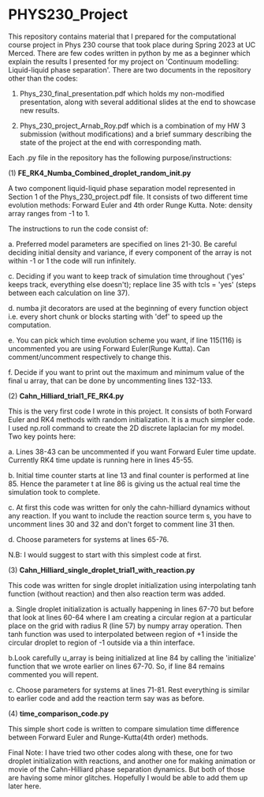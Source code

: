 # PHYS230_Project
This repository contains material that I prepared for the computational course project in Phys 230 course that took place during Spring 2023 at UC Merced. There are few codes written in python by me as a beginner which explain the results I presented for my project on 'Continuum modelling: Liquid-liquid phase separation'.
There are two documents in the repository other than the codes:

1. Phys_230_final_presentation.pdf which holds my non-modified presentation, along with several additional slides at the end to showcase new results.

2. Phys_230_project_Arnab_Roy.pdf which is a combination of my HW 3 submission (without modifications) and a brief summary describing the state of the project at the end with corresponding math.

Each .py file in the repository has the following purpose/instructions:

(1) **FE_RK4_Numba_Combined_droplet_random_init.py**

A two component liquid-liquid phase separation model represented in Section 1 of the Phys_230_project.pdf file. It consists of two different time evolution methods: Forward Euler and 4th order Runge Kutta. Note: density array ranges from -1 to 1.

The instructions to run the code consist of: 

a. Preferred model parameters are specified on lines 21-30. Be careful deciding initial density and variance, if every component of the array is not within -1 or 1 the code will run infinitely.

c. Deciding if you want to keep track of simulation time throughout ('yes' keeps track, everything else doesn't); replace line 35 with tcls = 'yes' (steps between each calculation on line 37).

d. numba jit decorators are used at the beginning of every function object i.e. every short chunk or blocks starting with 'def' to speed up the computation.

e. You can pick which time evolution scheme you want, if line 115(116) is uncommented you are using Forward Euler(Runge Kutta). Can comment/uncomment respectively to change this.

f. Decide if you want to print out the maximum and minimum value of the final u array, that can be done by uncommenting lines 132-133.

(2) **Cahn_Hilliard_trial1_FE_RK4.py**

This is the very first code I wrote in this project. It consists of both Forward Euler and RK4 methods with random initialization. It is a much simpler code. I used np.roll command to create the 2D discrete laplacian for my model. Two key points here:

a. Lines 38-43 can be uncommented if you want Forward Euler time update. Currently RK4 time update is running here in lines 45-55.

b. Initial time counter starts at line 13 and final counter is performed at line 85. Hence the parameter t at line 86 is giving us the actual real time the simulation took to complete.

c. At first this code was written for only the cahn-hilliard dynamics without any reaction. If you want to include the reaction source term s, you have to uncomment lines 30 and 32 and don't forget to comment line 31 then.

d. Choose parameters for systems at lines 65-76.

N.B: I would suggest to start with this simplest code at first.

(3) **Cahn_Hilliard_single_droplet_trial1_with_reaction.py**

This code was written for single droplet initialization using interpolating tanh function (without reaction) and then also reaction term was added.

a. Single droplet initialization is actually happening in lines 67-70 but before that look at lines 60-64 where I am creating a circular region at a particular place on the grid with radius R (line 57) by numpy array operation. Then tanh function was used to interpolated between region of +1 inside the circular droplet to region of -1 outside via a thin interface.

b.Look carefully u_array is being initialized at line 84 by calling the 'initialize' function that we wrote earlier on lines 67-70. So, if line 84 remains commented you will repent. 

c. Choose parameters for systems at lines 71-81. Rest everything is similar to earlier code and add the reaction term say was as before.

(4) **time_comparison_code.py**

This simple short code is written to compare simulation time difference between Forward Euler and Runge-Kutta(4th order) methods.

Final Note: I have tried two other codes along with these, one for two droplet initialization with reactions, and another one for making animation or movie of the Cahn-Hilliard phase separation dynamics. But both of those are having some minor glitches. Hopefully I would be able to add them up later here.


